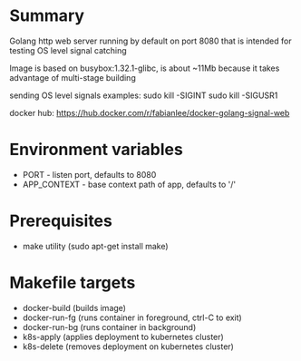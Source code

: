 # Summary
Golang http web server running by default on port 8080 that is intended for testing OS level signal catching

Image is based on busybox:1.32.1-glibc, is about ~11Mb because it takes advantage of multi-stage building

sending OS level signals examples:
  sudo kill -SIGINT <PID>
  sudo kill -SIGUSR1 <PID>

docker hub: https://hub.docker.com/r/fabianlee/docker-golang-signal-web

# Environment variables

* PORT - listen port, defaults to 8080
* APP_CONTEXT - base context path of app, defaults to '/'

# Prerequisites
* make utility (sudo apt-get install make)

# Makefile targets
* docker-build (builds image)
* docker-run-fg (runs container in foreground, ctrl-C to exit)
* docker-run-bg (runs container in background)
* k8s-apply (applies deployment to kubernetes cluster)
* k8s-delete (removes deployment on kubernetes cluster)
